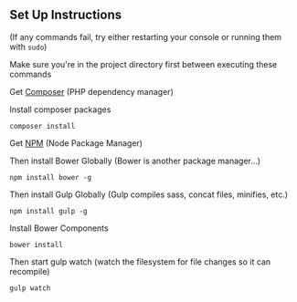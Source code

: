 ## Set Up Instructions

(If any commands fail, try either restarting your console or running them with `sudo`)

Make sure you're in the project directory first between executing these commands

Get [Composer](https://getcomposer.org/) (PHP dependency manager)

Install composer packages
    
    composer install

Get [NPM](http://nodejs.org/) (Node Package Manager)

Then install Bower Globally (Bower is another package manager...)

    npm install bower -g
Then install Gulp Globally (Gulp compiles sass, concat files, minifies, etc.)

    npm install gulp -g
    
Install Bower Components

    bower install
    
Then start gulp watch (watch the filesystem for file changes so it can recompile)

    gulp watch


